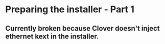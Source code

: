 # Preparing the installer - Part 1

## Currently broken because Clover doesn't inject ethernet kext in the installer.

